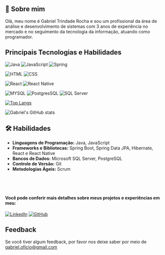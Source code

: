 ## 🚀 Sobre mim
Olá, meu nome é Gabriel Trindade Rocha e sou um profissional da área de análise e desenvolvimento de sistemas com 3 anos de experiência no mercado e no seguimento da tecnologia da informação, atuando como programador.


## Principais Tecnologias e Habilidades

![Java](https://img.shields.io/badge/Java-ED8B00?style=for-the-badge&logo=openjdk&logoColor=white)
![JavaScript](https://img.shields.io/badge/JavaScript-323330?style=for-the-badge&logo=javascript&logoColor=F7DF1E)
![Spring](https://img.shields.io/badge/Spring-6DB33F?style=for-the-badge&logo=spring&logoColor=white)

![HTML](https://img.shields.io/badge/HTML5-E34F26?style=for-the-badge&logo=html5&logoColor=white)
![CSS](https://img.shields.io/badge/CSS3-1572B6?style=for-the-badge&logo=css3&logoColor=white)

![React](https://img.shields.io/badge/React-20232A?style=for-the-badge&logo=react&logoColor=61DAFB)
![React Native](https://img.shields.io/badge/React_Native-20232A?style=for-the-badge&logo=react&logoColor=61DAFB)

![MYSQL](https://img.shields.io/badge/MySQL-00000F?style=for-the-badge&logo=mysql&logoColor=white)
![PostgresSQL](https://img.shields.io/badge/PostgreSQL-316192?style=for-the-badge&logo=postgresql&logoColor=white)
![SQL Server](https://img.shields.io/badge/Microsoft%20SQL%20Server-CC2927?style=for-the-badge&logo=microsoft%20sql%20server&logoColor=white)




[![Top Langs](https://github-readme-stats.vercel.app/api/top-langs/?username=GabrielTrindade20)](https://github.com/GabrielTrindade20?tab=repositories) 

![Gabriel's GitHub stats](https://github-readme-stats.vercel.app/api?username=GabrielTrindade20&show_icons=true&theme=highcontrast)

## 🛠 Habilidades
- **Linguagens de Programação:** Java, JavaScript
- **Frameworks e Bibliotecas:** Spring Boot, Spring Data JPA, Hibernate, React e React Native
- **Bancos de Dados:** Microsoft SQL Server, PostgreSQL
- **Controle de Versão:** Git
- **Metodologias Ágeis:** Scrum

#
</br>

#### Você pode conferir mais detalhes sobre meus projetos e experiências em meu:
[![LinkedIn](https://img.shields.io/badge/LinkedIn-0077B5?style=for-the-badge&logo=linkedin&logoColor=white)](https://www.linkedin.com/in/gabriel-trindade/) [![GitHub](https://img.shields.io/badge/GitHub-100000?style=for-the-badge&logo=github&logoColor=white)](https://github.com/GabrielTrindade20)


## Feedback

Se você tiver algum feedback, por favor nos deixe saber por meio de gabriel.oficio@gmail.com
